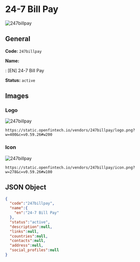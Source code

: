 
# 24-7 Bill Pay 
![247billpay](https://static.openfintech.io/vendors/247billpay/logo.png?w=400&c=v0.59.26#w200)  

## General 
 
**Code:** `247billpay` 
 
**Name:** 
 
:	[EN] 24-7 Bill Pay 
 
**Status:** `active` 
 

## Images 

### Logo 
 
![247billpay](https://static.openfintech.io/vendors/247billpay/logo.png?w=400&c=v0.59.26#w200)  

```
https://static.openfintech.io/vendors/247billpay/logo.png?w=400&c=v0.59.26#w200
```  

### Icon 
 
![247billpay](https://static.openfintech.io/vendors/247billpay/icon.png?w=278&c=v0.59.26#w100)  

```
https://static.openfintech.io/vendors/247billpay/icon.png?w=278&c=v0.59.26#w100
```  

## JSON Object 

```json
{
  "code":"247billpay",
  "name":{
    "en":"24-7 Bill Pay"
  },
  "status":"active",
  "description":null,
  "links":null,
  "countries":null,
  "contacts":null,
  "address":null,
  "social_profiles":null
}
```  
